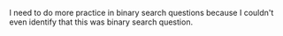 I need to do more practice in binary search questions because I couldn't even identify that this was binary search question.